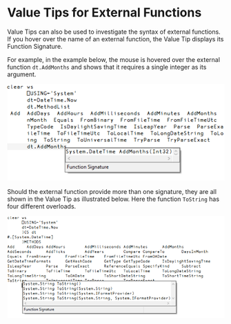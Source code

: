 <h1 class="heading"><span class="name">Value Tips for External Functions</span></h1>

Value Tips can also be used to investigate the syntax of external functions. If you hover over the name of an external function, the Value Tip displays its Function Signature.

For example, in the example below, the mouse is hovered over the external function `dt.AddMonths` and shows that it requires a single integer as its argument.

![](../img/value-tips-4.png)

Should the external function provide more than one signature, they are all shown in the Value Tip as illustrated below. Here the function `ToString` has four different overloads.

![](../img/value-tips-5.png)
